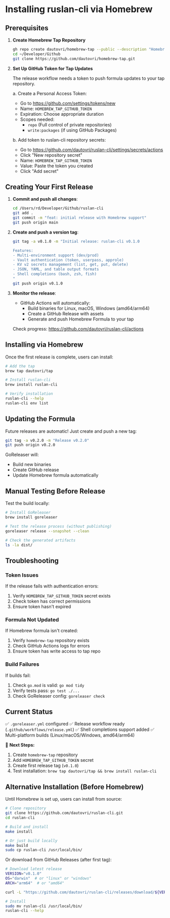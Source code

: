 # Installing ruslan-cli via Homebrew

## Prerequisites

1. **Create Homebrew Tap Repository**
   ```bash
   gh repo create dautovri/homebrew-tap --public --description "Homebrew tap for dautovri tools"
   cd ~/Developer/Github
   git clone https://github.com/dautovri/homebrew-tap.git
   ```

2. **Set Up GitHub Token for Tap Updates**
   
   The release workflow needs a token to push formula updates to your tap repository.
   
   a. Create a Personal Access Token:
   - Go to https://github.com/settings/tokens/new
   - Name: `HOMEBREW_TAP_GITHUB_TOKEN`
   - Expiration: Choose appropriate duration
   - Scopes needed:
     - `repo` (Full control of private repositories)
     - `write:packages` (if using GitHub Packages)
   
   b. Add token to ruslan-cli repository secrets:
   - Go to https://github.com/dautovri/ruslan-cli/settings/secrets/actions
   - Click "New repository secret"
   - Name: `HOMEBREW_TAP_GITHUB_TOKEN`
   - Value: Paste the token you created
   - Click "Add secret"

## Creating Your First Release

1. **Commit and push all changes**:
   ```bash
   cd /Users/rd/Developer/Github/ruslan-cli
   git add .
   git commit -m "feat: initial release with Homebrew support"
   git push origin main
   ```

2. **Create and push a version tag**:
   ```bash
   git tag -a v0.1.0 -m "Initial release: ruslan-cli v0.1.0

   Features:
   - Multi-environment support (dev/prod)
   - Vault authentication (token, userpass, approle)
   - KV v2 secrets management (list, get, put, delete)
   - JSON, YAML, and table output formats
   - Shell completions (bash, zsh, fish)
   "
   git push origin v0.1.0
   ```

3. **Monitor the release**:
   - GitHub Actions will automatically:
     - Build binaries for Linux, macOS, Windows (amd64/arm64)
     - Create a GitHub Release with assets
     - Generate and push Homebrew Formula to your tap
   
   Check progress: https://github.com/dautovri/ruslan-cli/actions

## Installing via Homebrew

Once the first release is complete, users can install:

```bash
# Add the tap
brew tap dautovri/tap

# Install ruslan-cli
brew install ruslan-cli

# Verify installation
ruslan-cli --help
ruslan-cli env list
```

## Updating the Formula

Future releases are automatic! Just create and push a new tag:

```bash
git tag -a v0.2.0 -m "Release v0.2.0"
git push origin v0.2.0
```

GoReleaser will:
- Build new binaries
- Create GitHub release
- Update Homebrew formula automatically

## Manual Testing Before Release

Test the build locally:

```bash
# Install GoReleaser
brew install goreleaser

# Test the release process (without publishing)
goreleaser release --snapshot --clean

# Check the generated artifacts
ls -la dist/
```

## Troubleshooting

### Token Issues
If the release fails with authentication errors:
1. Verify `HOMEBREW_TAP_GITHUB_TOKEN` secret exists
2. Check token has correct permissions
3. Ensure token hasn't expired

### Formula Not Updated
If Homebrew formula isn't created:
1. Verify `homebrew-tap` repository exists
2. Check GitHub Actions logs for errors
3. Ensure token has write access to tap repo

### Build Failures
If builds fail:
1. Check `go.mod` is valid: `go mod tidy`
2. Verify tests pass: `go test ./...`
3. Check GoReleaser config: `goreleaser check`

## Current Status

✅ `.goreleaser.yml` configured
✅ Release workflow ready (`.github/workflows/release.yml`)
✅ Shell completions support added
✅ Multi-platform builds (Linux/macOS/Windows, amd64/arm64)

🔄 **Next Steps:**
1. Create `homebrew-tap` repository
2. Add `HOMEBREW_TAP_GITHUB_TOKEN` secret
3. Create first release tag (`v0.1.0`)
4. Test installation: `brew tap dautovri/tap && brew install ruslan-cli`

## Alternative Installation (Before Homebrew)

Until Homebrew is set up, users can install from source:

```bash
# Clone repository
git clone https://github.com/dautovri/ruslan-cli.git
cd ruslan-cli

# Build and install
make install

# Or just build locally
make build
sudo cp ruslan-cli /usr/local/bin/
```

Or download from GitHub Releases (after first tag):
```bash
# Download latest release
VERSION="v0.1.0"
OS="darwin"  # or "linux" or "windows"
ARCH="arm64"  # or "amd64"

curl -L "https://github.com/dautovri/ruslan-cli/releases/download/${VERSION}/ruslan-cli_${VERSION}_${OS}_${ARCH}.tar.gz" | tar xz

# Install
sudo mv ruslan-cli /usr/local/bin/
ruslan-cli --help
```

